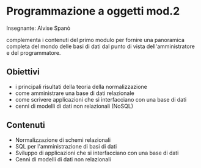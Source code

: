 ﻿# Programmazione a oggetti mod.2

Insegnante: Alvise Spanò

complementa i contenuti del primo modulo per fornire una panoramica completa del mondo delle basi di dati dal punto di vista dell'amministratore e del programmatore.

## Obiettivi

- i principali risultati della teoria della normalizzazione
- come amministrare una base di dati relazionale
- come scrivere applicazioni che si interfacciano con una base di dati
- cenni di modelli di dati non relazionali (NoSQL)

## Contenuti

- Normalizzazione di schemi relazionali
- SQL per l'amministrazione di basi di dati
- Sviluppo di applicazioni che si interfacciano con una base di dati
- Cenni di modelli di dati non relazionali

